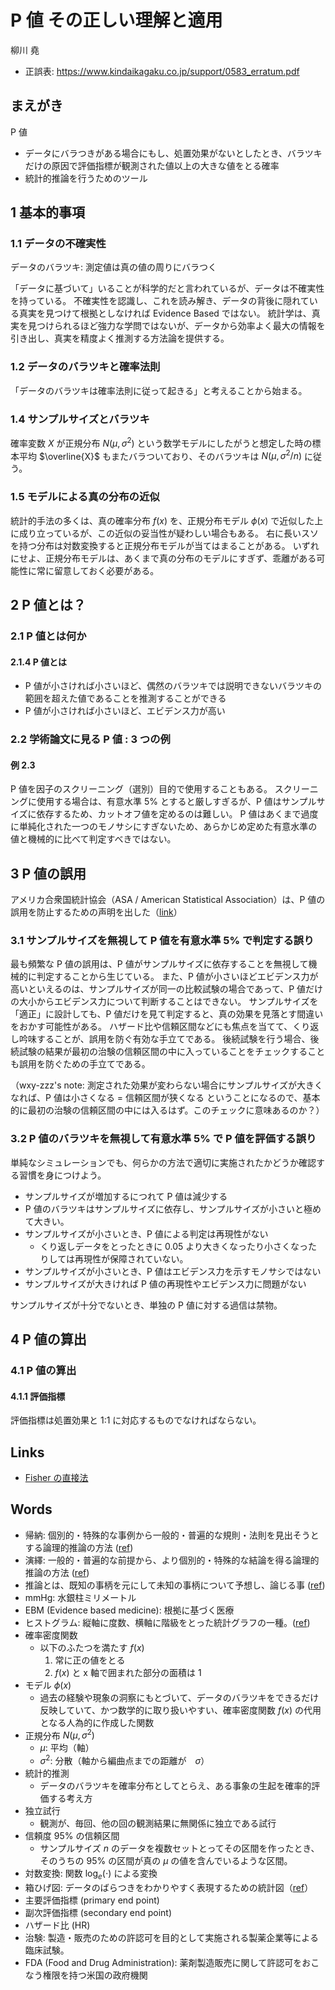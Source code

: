# P 値 その正しい理解と適用
柳川 堯

- 正誤表: https://www.kindaikagaku.co.jp/support/0583_erratum.pdf

## まえがき
P 値
- データにバラつきがある場合にもし、処置効果がないとしたとき、バラツキだけの原因で評価指標が観測された値以上の大きな値をとる確率
- 統計的推論を行うためのツール

## 1 基本的事項
### 1.1 データの不確実性
データのバラツキ: 測定値は真の値の周りにバラつく

「データに基づいて」いることが科学的だと言われているが、データは不確実性を持っている。
不確実性を認識し、これを読み解き、データの背後に隠れている真実を見つけて根拠としなければ Evidence Based ではない。
統計学は、真実を見つけられるほど強力な学問ではないが、データから効率よく最大の情報を引き出し、真実を精度よく推測する方法論を提供する。

### 1.2 データのバラツキと確率法則
「データのバラツキは確率法則に従って起きる」と考えることから始まる。

### 1.4 サンプルサイズとバラツキ
確率変数 $X$ が正規分布 $N(\mu, \sigma^2)$ という数学モデルにしたがうと想定した時の標本平均 $\overline{X}$ もまたバラついており、そのバラツキは $N(\mu, \sigma^2/n)$ に従う。

### 1.5 モデルによる真の分布の近似
統計的手法の多くは、真の確率分布 $f(x)$ を、正規分布モデル $\phi(x)$ で近似した上に成り立っているが、この近似の妥当性が疑わしい場合もある。
右に長いスソを持つ分布は対数変換すると正規分布モデルが当てはまることがある。
いずれにせよ、正規分布モデルは、あくまで真の分布のモデルにすぎず、乖離がある可能性に常に留意しておく必要がある。

## 2 P 値とは？
### 2.1 P 値とは何か
#### 2.1.4 P 値とは
- P 値が小さければ小さいほど、偶然のバラツキでは説明できないバラツキの範囲を超えた値であることを推測することができる
- P 値が小さければ小さいほど、エビデンス力が高い

### 2.2 学術論文に見る P 値 : 3 つの例
#### 例 2.3
P 値を因子のスクリーニング（選別）目的で使用することもある。
スクリーニングに使用する場合は、有意水準 5% とすると厳しすぎるが、P 値はサンプルサイズに依存するため、カットオフ値を定めるのは難しい。
P 値はあくまで過度に単純化された一つのモノサシにすぎないため、あらかじめ定めた有意水準の値と機械的に比べて判定すべきではない。

## 3 P 値の誤用
アメリカ合衆国統計協会（ASA / American Statistical Association）は、P 値の誤用を防止するための声明を出した（[link](https://www.biometrics.gr.jp/news/all/ASA.pdf)）

### 3.1 サンプルサイズを無視して P 値を有意水準 5% で判定する誤り
最も頻繁な P 値の誤用は、P 値がサンプルサイズに依存することを無視して機械的に判定することから生じている。
また、P 値が小さいほどエビデンス力が高いといえるのは、サンプルサイズが同一の比較試験の場合であって、P 値だけの大小からエビデンス力について判断することはできない。
サンプルサイズを「適正」に設計しても、P 値だけを見て判定すると、真の効果を見落とす間違いをおかす可能性がある。
ハザード比や信頼区間などにも焦点を当てて、くり返し吟味することが、誤用を防ぐ有効な手立てである。
後続試験を行う場合、後続試験の結果が最初の治験の信頼区間の中に入っていることをチェックすることも誤用を防ぐための手立てである。

（wxy-zzz's note: 測定された効果が変わらない場合にサンプルサイズが大きくなれば、P 値は小さくなる = 信頼区間が狭くなる ということになるので、基本的に最初の治験の信頼区間の中には入るはず。このチェックに意味あるのか？）

### 3.2 P 値のバラツキを無視して有意水準 5% で P 値を評価する誤り
単純なシミュレーションでも、何らかの方法で適切に実施されたかどうか確認する習慣を身につけよう。

- サンプルサイズが増加するにつれて P 値は減少する
- P 値のバラツキはサンプルサイズに依存し、サンプルサイズが小さいと極めて大きい。
- サンプルサイズが小さいとき、P 値による判定は再現性がない
    - くり返しデータをとったときに 0.05 より大きくなったり小さくなったりしては再現性が保障されていない。
- サンプルサイズが小さいとき、P 値はエビデンス力を示すモノサシではない
- サンプルサイズが大きければ P 値の再現性やエビデンス力に問題がない

サンプルサイズが十分でないとき、単独の P 値に対する過信は禁物。

## 4 P 値の算出
### 4.1 P 値の算出
#### 4.1.1 評価指標
評価指標は処置効果と 1:1 に対応するものでなければならない。

## Links
- [Fisher の直接法](https://best-biostatistics.com/contingency/fisher-exact.html)

## Words
- 帰納: 個別的・特殊的な事例から一般的・普遍的な規則・法則を見出そうとする論理的推論の方法 ([ref](https://ja.wikipedia.org/wiki/%E5%B8%B0%E7%B4%8D))
- 演繹: 一般的・普遍的な前提から、より個別的・特殊的な結論を得る論理的推論の方法 ([ref](https://ja.wikipedia.org/wiki/%E6%BC%94%E7%B9%B9))
- 推論とは、既知の事柄を元にして未知の事柄について予想し、論じる事 ([ref](https://ja.wikipedia.org/wiki/%E6%8E%A8%E8%AB%96))
- mmHg: 水銀柱ミリメートル
- EBM (Evidence based medicine): 根拠に基づく医療
- ヒストグラム: 縦軸に度数、横軸に階級をとった統計グラフの一種。([ref](https://ja.wikipedia.org/wiki/%E3%83%92%E3%82%B9%E3%83%88%E3%82%B0%E3%83%A9%E3%83%A0))
- 確率密度関数
    - 以下のふたつを満たす $f(x)$
        1. 常に正の値をとる
        1. $f(x)$ と x 軸で囲まれた部分の面積は 1
- モデル $\phi(x)$
    - 過去の経験や現象の洞察にもとづいて、データのバラツキをできるだけ反映していて、かつ数学的に取り扱いやすい、確率密度関数 $f(x)$ の代用となる人為的に作成した関数
- 正規分布 $N(\mu, \sigma^2)$
    - $\mu$: 平均（軸）
    - $\sigma^2$: 分散（軸から編曲点までの距離が　$\sigma$）
- 統計的推測
    - データのバラツキを確率分布としてとらえ、ある事象の生起を確率的評価する考え方
- 独立試行
    - 観測が、毎回、他の回の観測結果に無関係に独立である試行
- 信頼度 95% の信頼区間
    - サンプルサイズ $n$ のデータを複数セットとってその区間を作ったとき、そのうちの 95% の区間が真の $\mu$ の値を含んでいるような区間。
- 対数変換: 関数 $\log_e(\cdot)$ による変換
- 箱ひげ図: データのばらつきをわかりやすく表現するための統計図（[ref](https://ja.wikipedia.org/wiki/%E7%AE%B1%E3%81%B2%E3%81%92%E5%9B%B3)）
- 主要評価指標 (primary end point)
- 副次評価指標 (secondary end point)
- ハザード比 (HR)
- 治験: 製造・販売のための許認可を目的として実施される製薬企業等による臨床試験。
- FDA (Food and Drug Administration): 薬剤製造販売に関して許認可をおこなう権限を持つ米国の政府機関

